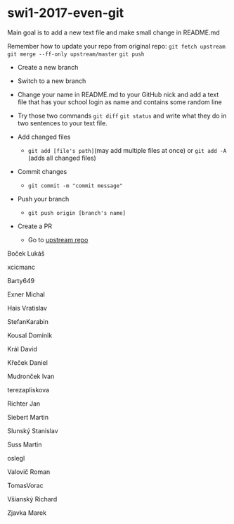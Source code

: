# swi1-2017-even-git

Main goal is to add a new text file and make small change in README.md

Remember how to update your repo from original repo:
`git fetch upstream` 
`git merge --ff-only upstream/master`
`git push`

* Create a new branch 

* Switch to a new branch

* Change your name in README.md to your GitHub nick and add a text file that has your school login as name and contains some random line

* Try those two commands `git diff` `git status` and write what they do in two sentences to your text file. 

* Add changed files 

  * `git add [file's path]`(may add multiple files at once) or `git add -A` (adds all changed files)

* Commit changes

  * `git commit -m "commit message"`

* Push your branch

  * `git push origin [branch's name]`

* Create a PR

  * Go to [upstream repo](https://github.com/RoadToSoftwareFactory/swi1-2017-even-git) 



Boček Lukáš


xcicmanc

Barty649


Exner Michal


Hais Vratislav


StefanKarabin


Kousal Dominik


Král David


Křeček Daniel


Mudronček Ivan


terezapliskova


Richter Jan


Siebert Martin


Slunský Stanislav


Suss Martin


oslegl


Valovič Roman


TomasVorac


Všianský Richard


Zjavka Marek



